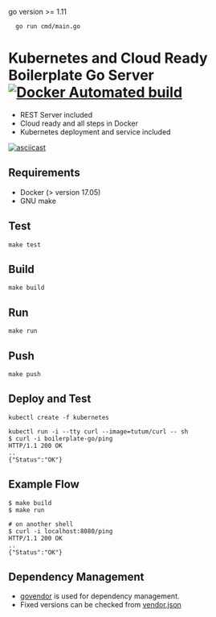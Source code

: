 go version >= 1.11
```
  go run cmd/main.go  
```

# Kubernetes and Cloud Ready Boilerplate Go Server [![Docker Automated build](https://img.shields.io/docker/automated/NV4RE/boilerplate-go.svg?style=flat-square)](https://hub.docker.com/r/NV4RE/boilerplate-go/)
* REST Server included
* Cloud ready and all steps in Docker
* Kubernetes deployment and service included

[![asciicast](https://asciinema.org/a/mw1363jxJNmqdycXx39Ol6LpJ.png)](https://asciinema.org/a/mw1363jxJNmqdycXx39Ol6LpJ)

## Requirements
* Docker (> version 17.05)
* GNU make

## Test
```
make test
```

## Build
```
make build
```
## Run
```
make run
```

## Push
```
make push
```

## Deploy and Test
```
kubectl create -f kubernetes

kubectl run -i --tty curl --image=tutum/curl -- sh 
$ curl -i boilerplate-go/ping
HTTP/1.1 200 OK
..
{"Status":"OK"}
```

## Example Flow
```
$ make build
$ make run

# on another shell
$ curl -i localhost:8080/ping
HTTP/1.1 200 OK
..
{"Status":"OK"}
```

## Dependency Management
* [govendor](https://github.com/kardianos/govendor) is used for dependency management.
* Fixed versions can be checked from [vendor.json](vendor/vendor.json)
